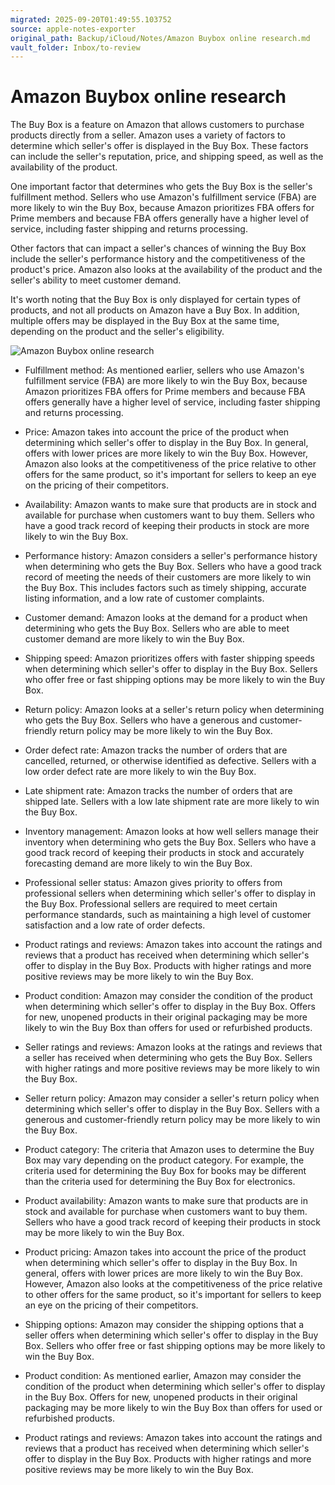 ```yaml
---
migrated: 2025-09-20T01:49:55.103752
source: apple-notes-exporter
original_path: Backup/iCloud/Notes/Amazon Buybox online research.md
vault_folder: Inbox/to-review
---
```

# Amazon Buybox online research 

The Buy Box is a feature on Amazon that allows customers to purchase products directly from a seller. Amazon uses a variety of factors to determine which seller's offer is displayed in the Buy Box. These factors can include the seller's reputation, price, and shipping speed, as well as the availability of the product.

One important factor that determines who gets the Buy Box is the seller's fulfillment method. Sellers who use Amazon's fulfillment service (FBA) are more likely to win the Buy Box, because Amazon prioritizes FBA offers for Prime members and because FBA offers generally have a higher level of service, including faster shipping and returns processing.

Other factors that can impact a seller's chances of winning the Buy Box include the seller's performance history and the competitiveness of the product's price. Amazon also looks at the availability of the product and the seller's ability to meet customer demand.

It's worth noting that the Buy Box is only displayed for certain types of products, and not all products on Amazon have a Buy Box. In addition, multiple offers may be displayed in the Buy Box at the same time, depending on the product and the seller's eligibility.

![Amazon Buybox online research](images/Amazon%20Buybox%20online%20research.svg)

* Fulfillment method: As mentioned earlier, sellers who use Amazon's fulfillment service (FBA) are more likely to win the Buy Box, because Amazon prioritizes FBA offers for Prime members and because FBA offers generally have a higher level of service, including faster shipping and returns processing.
* Price: Amazon takes into account the price of the product when determining which seller's offer to display in the Buy Box. In general, offers with lower prices are more likely to win the Buy Box. However, Amazon also looks at the competitiveness of the price relative to other offers for the same product, so it's important for sellers to keep an eye on the pricing of their competitors.
* Availability: Amazon wants to make sure that products are in stock and available for purchase when customers want to buy them. Sellers who have a good track record of keeping their products in stock are more likely to win the Buy Box.
* Performance history: Amazon considers a seller's performance history when determining who gets the Buy Box. Sellers who have a good track record of meeting the needs of their customers are more likely to win the Buy Box. This includes factors such as timely shipping, accurate listing information, and a low rate of customer complaints.
* Customer demand: Amazon looks at the demand for a product when determining who gets the Buy Box. Sellers who are able to meet customer demand are more likely to win the Buy Box.

* Shipping speed: Amazon prioritizes offers with faster shipping speeds when determining which seller's offer to display in the Buy Box. Sellers who offer free or fast shipping options may be more likely to win the Buy Box.
* Return policy: Amazon looks at a seller's return policy when determining who gets the Buy Box. Sellers who have a generous and customer-friendly return policy may be more likely to win the Buy Box.
* Order defect rate: Amazon tracks the number of orders that are cancelled, returned, or otherwise identified as defective. Sellers with a low order defect rate are more likely to win the Buy Box.
* Late shipment rate: Amazon tracks the number of orders that are shipped late. Sellers with a low late shipment rate are more likely to win the Buy Box.
* Inventory management: Amazon looks at how well sellers manage their inventory when determining who gets the Buy Box. Sellers who have a good track record of keeping their products in stock and accurately forecasting demand are more likely to win the Buy Box.
* Professional seller status: Amazon gives priority to offers from professional sellers when determining which seller's offer to display in the Buy Box. Professional sellers are required to meet certain performance standards, such as maintaining a high level of customer satisfaction and a low rate of order defects.

* Product ratings and reviews: Amazon takes into account the ratings and reviews that a product has received when determining which seller's offer to display in the Buy Box. Products with higher ratings and more positive reviews may be more likely to win the Buy Box.
* Product condition: Amazon may consider the condition of the product when determining which seller's offer to display in the Buy Box. Offers for new, unopened products in their original packaging may be more likely to win the Buy Box than offers for used or refurbished products.
* Seller ratings and reviews: Amazon looks at the ratings and reviews that a seller has received when determining who gets the Buy Box. Sellers with higher ratings and more positive reviews may be more likely to win the Buy Box.
* Seller return policy: Amazon may consider a seller's return policy when determining which seller's offer to display in the Buy Box. Sellers with a generous and customer-friendly return policy may be more likely to win the Buy Box.
* Product category: The criteria that Amazon uses to determine the Buy Box may vary depending on the product category. For example, the criteria used for determining the Buy Box for books may be different than the criteria used for determining the Buy Box for electronics.

* Product availability: Amazon wants to make sure that products are in stock and available for purchase when customers want to buy them. Sellers who have a good track record of keeping their products in stock may be more likely to win the Buy Box.
* Product pricing: Amazon takes into account the price of the product when determining which seller's offer to display in the Buy Box. In general, offers with lower prices are more likely to win the Buy Box. However, Amazon also looks at the competitiveness of the price relative to other offers for the same product, so it's important for sellers to keep an eye on the pricing of their competitors.
* Shipping options: Amazon may consider the shipping options that a seller offers when determining which seller's offer to display in the Buy Box. Sellers who offer free or fast shipping options may be more likely to win the Buy Box.
* Product condition: As mentioned earlier, Amazon may consider the condition of the product when determining which seller's offer to display in the Buy Box. Offers for new, unopened products in their original packaging may be more likely to win the Buy Box than offers for used or refurbished products.
* Product ratings and reviews: Amazon takes into account the ratings and reviews that a product has received when determining which seller's offer to display in the Buy Box. Products with higher ratings and more positive reviews may be more likely to win the Buy Box.

